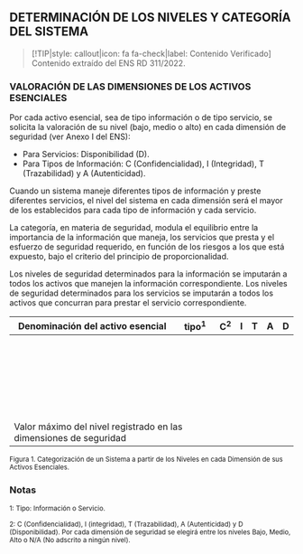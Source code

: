 ## DETERMINACIÓN DE LOS NIVELES Y CATEGORÍA DEL SISTEMA <!-- {docsify-ignore} -->

> [!TIP|style: callout|icon: fa fa-check|label: Contenido Verificado]
> Contenido extraído del ENS RD 311/2022.

### VALORACIÓN DE LAS DIMENSIONES DE LOS ACTIVOS ESENCIALES <!-- {docsify-ignore} -->

Por cada activo esencial, sea de tipo información o de tipo servicio, se solicita la valoración de su nivel (bajo, medio o alto) en cada dimensión de seguridad (ver Anexo I del ENS):
   - Para Servicios: Disponibilidad (D).
   - Para Tipos de Información: C (Confidencialidad), I (Integridad), T (Trazabilidad) y A (Autenticidad).

Cuando un sistema maneje diferentes tipos de información y preste diferentes servicios, el nivel del sistema en cada dimensión será el mayor de los establecidos para cada tipo de información y cada servicio.

La categoría, en materia de seguridad, modula el equilibrio entre la importancia de la información que maneja, los servicios que presta y el esfuerzo de seguridad requerido, en función de los riesgos a los que está expuesto, bajo el criterio del principio de proporcionalidad.

Los niveles de seguridad determinados para la información se imputarán a todos los activos que manejen la información correspondiente. Los niveles de seguridad determinados para los servicios se imputarán a todos los activos que concurran para prestar el servicio correspondiente.

<table>
  <thead>
    <tr>
      <th>Denominación del activo esencial</th>
      <th>tipo<a id="nota1"><sup>1</sup></a></th>
      <th>C<a id="nota1"><sup>2</sup></a></th>
      <th>I</th>
      <th>T</th>
      <th>A</th>
      <th>D</th>
    </tr>
  </thead>
  <tbody>
    <tr style="height: 50px;">
      <td></td>
      <td></td>
      <td></td>
      <td></td>
      <td></td>
      <td></td>
      <td></td>
    </tr>
    <tr style="height: 50px;">
      <td></td>
      <td></td>
      <td></td>
      <td></td>
      <td></td>
      <td></td>
      <td></td>
    </tr>
    <tr style="height: 50px;">
      <td></td>
      <td></td>
      <td></td>
      <td></td>
      <td></td>
      <td></td>
      <td></td>
    </tr>
    <tr>
      <td colspan="2">Valor máximo del nivel registrado en las dimensiones de seguridad</td>
      <td></td>
      <td></td>
      <td></td>
      <td></td>
      <td></td>
    </tr>
  </tbody>
</table>


<small>Figura 1. Categorización de un Sistema a partir de los Niveles en cada Dimensión de sus Activos Esenciales.</small>

### Notas

<small><a id="nota1">1</a>: Tipo: Información o Servicio.</small>

<small><a id="nota2">2</a>: C (Confidencialidad), I (integridad), T (Trazabilidad), A (Autenticidad) y D (Disponibilidad). Por cada
dimensión de seguridad se elegirá entre los niveles Bajo, Medio, Alto o N/A (No adscrito a ningún nivel).</small>